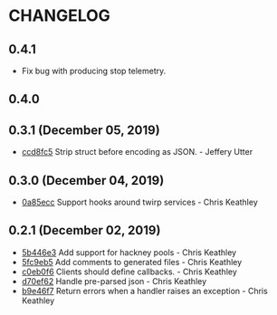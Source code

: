 # CHANGELOG

## 0.4.1

* Fix bug with producing stop telemetry.

## 0.4.0

## 0.3.1 (December 05, 2019)

* [ccd8fc5](https://github.com/keathley/twirp/commit/ccd8fc5637eb03e8bf40d84e2c956bb6cd35d274) Strip struct before encoding as JSON. - Jeffery Utter

## 0.3.0 (December 04, 2019)

* [0a85ecc](https://github.com/keathley/twirp/commit/0a85eccc588ea72dfb117bd599c80c1254c414e8) Support hooks around twirp services - Chris Keathley

## 0.2.1 (December 02, 2019)

* [5b446e3](https://github.com/keathley/twirp/commit/5b446e3b98241ae01680b3fcd1b2e38e22008050) Add support for hackney pools - Chris Keathley
* [5fc9eb5](https://github.com/keathley/twirp/commit/5fc9eb5ee5832e4847937ac8aac3fc0851dba880) Add comments to generated files - Chris Keathley
* [c0eb0f6](https://github.com/keathley/twirp/commit/c0eb0f627a2c448dfe540c04b3b0ee96fa5206c4) Clients should define callbacks. - Chris Keathley
* [d70ef62](https://github.com/keathley/twirp/commit/d70ef62c2dbcb00b718c51e14a4193093e0243d1) Handle pre-parsed json - Chris Keathley
* [b9e46f7](https://github.com/keathley/twirp/commit/b9e46f715ebe6a9482cf637ddd2a688228a9a61b) Return errors when a handler raises an exception - Chris Keathley
